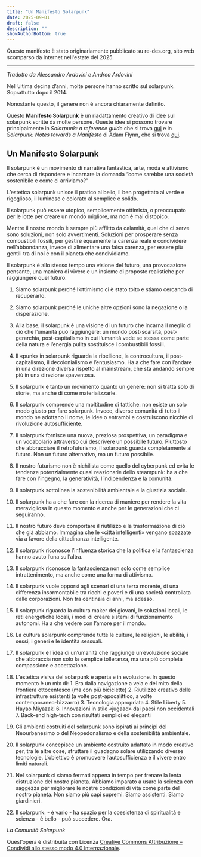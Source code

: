 ```yaml
---
title: "Un Manifesto Solarpunk"
date: 2025-09-01
draft: false
description: ""
showAuthorBottom: true
---
```


Questo manifesto è stato originariamente pubblicato su re-des.org, sito web scomparso da Internet nell'estate del 2025.

---

_Tradotto da Alessandro Ardovini e Andrea Ardovini_

Nell’ultima decina d’anni, molte persone hanno scritto sul solarpunk. Soprattutto dopo il 2014.

Nonostante questo, il genere non è ancora chiaramente definito.

Questo **Manifesto Solarpunk** è un riadattamento creativo di idee sul solarpunk scritte da molte persone. Queste idee si possono trovare principalmente in _Solarpunk: a reference guide_ che si trova [qui](https://medium.com/solarpunks/solarpunk-a-reference-guide-8bcf18871965) e in _Solarpunk: Notes towards a Manifesto_ di Adam Flynn, che si trova [qui](https://hieroglyph.asu.edu/2014/09/solarpunk-notes-toward-a-manifesto/).

## Un Manifesto Solarpunk

Il solarpunk è un movimento di narrativa fantastica, arte, moda e attivismo che cerca di rispondere e incarnare la domanda “come sarebbe una società sostenibile e come ci arriviamo?”

L’estetica solarpunk unisce il pratico al bello, il ben progettato al verde e rigoglioso, il luminoso e colorato al semplice e solido.

Il solarpunk può essere utopico, semplicemente ottimista, o preoccupato per le lotte per creare un mondo migliore, ma non è mai distopico.

Mentre il nostro mondo è sempre più afflitto da calamità, quel che ci serve sono soluzioni, non solo avvertimenti. Soluzioni per prosperare senza combustibili fossili, per gestire equamente la carenza reale e condividere nell’abbondanza, invece di alimentare una falsa carenza, per essere più gentili tra di noi e con il pianeta che condividiamo.

Il solarpunk è allo stesso tempo una visione del futuro, una provocazione pensante, una maniera di vivere e un insieme di proposte realistiche per raggiungere quel futuro.

1.  Siamo solarpunk perché l’ottimismo ci è stato tolto e stiamo cercando di recuperarlo.
    
2.  Siamo solarpunk perché le uniche altre opzioni sono la negazione o la disperazione.
    
3.  Alla base, il solarpunk è una visione di un futuro che incarna il meglio di ciò che l’umanità può raggiungere: un mondo post-scarsità, post-gerarchia, post-capitalismo in cui l’umanità vede se stessa come parte della natura e l’energia pulita sostituisce i combustibili fossili.
    
4.  Il «punk» in solarpunk riguarda la ribellione, la controcultura, il post-capitalismo, il decolonialismo e l’entusiasmo. Ha a che fare con l’andare in una direzione diversa rispetto al mainstream, che sta andando sempre più in una direzione spaventosa.
    
5.  Il solarpunk è tanto un movimento quanto un genere: non si tratta solo di storie, ma anche di come materializzarle.
    
6.  Il solarpunk comprende una moltitudine di tattiche: non esiste un solo modo giusto per fare solarpunk. Invece, diverse comunità di tutto il mondo ne adottano il nome, le idee o entrambi e costruiscono nicchie di rivoluzione autosufficiente.
    
7.  Il solarpunk fornisce una nuova, preziosa prospettiva, un paradigma e un vocabolario attraverso cui descrivere un possibile futuro. Piuttosto che abbracciare il retrofuturismo, il solarpunk guarda completamente al futuro. Non un futuro alternativo, ma un futuro possibile.
    
8.  Il nostro futurismo non è nichilista come quello del cyberpunk ed evita le tendenze potenzialmente quasi reazionarie dello steampunk: ha a che fare con l’ingegno, la generatività, l’indipendenza e la comunità.
    
9.  Il solarpunk sottolinea la sostenibilità ambientale e la giustizia sociale.
    
10.  Il solarpunk ha a che fare con la ricerca di maniere per rendere la vita meravigliosa in questo momento e anche per le generazioni che ci seguiranno.
    
11.  Il nostro futuro deve comportare il riutilizzo e la trasformazione di ciò che già abbiamo. Immagina che le «città intelligenti» vengano spazzate via a favore della cittadinanza intelligente.
    
12.  Il solarpunk riconosce l’influenza storica che la politica e la fantascienza hanno avuto l’una sull’altra.
    
13.  Il solarpunk riconosce la fantascienza non solo come semplice intrattenimento, ma anche come una forma di attivismo.
    
14.  Il solarpunk vuole opporsi agli scenari di una terra morente, di una differenza insormontabile tra ricchi e poveri e di una società controllata dalle corporazioni. Non tra centinaia di anni, ma adesso.
    
15.  Il solarpunk riguarda la cultura maker dei giovani, le soluzioni locali, le reti energetiche locali, i modi di creare sistemi di funzionamento autonomi. Ha a che vedere con l’amore per il mondo.
    
16.  La cultura solarpunk comprende tutte le culture, le religioni, le abilità, i sessi, i generi e le identità sessuali.
    
17.  Il solarpunk è l’idea di un’umanità che raggiunge un’evoluzione sociale che abbraccia non solo la semplice tolleranza, ma una più completa compassione e accettazione.
    
18.  L’estetica visiva del solarpunk è aperta e in evoluzione. In questo momento è un mix di: 1. Era dalla navigazione a vela e del mito della frontiera ottocentesco (ma con più biciclette) 2. Riutilizzo creativo delle infrastrutture esistenti (a volte post-apocalittico, a volte contemporaneo-bizzarro) 3. Tecnologia appropriata 4. Stile Liberty 5. Hayao Miyazaki 6. Innovazioni in stile «jugaad» dai paesi non occidentali 7. Back-end high-tech con risultati semplici ed eleganti
    
19.  Gli ambienti costruiti del solarpunk sono ispirati ai principi del Neourbanesimo o del Neopedonalismo e della sostenibilità ambientale.
    
20.  Il solarpunk concepisce un ambiente costruito adattato in modo creativo per, tra le altre cose, sfruttare il guadagno solare utilizzando diverse tecnologie. L’obiettivo è promuovere l’autosufficienza e il vivere entro limiti naturali.
    
21.  Nel solarpunk ci siamo fermati appena in tempo per frenare la lenta distruzione del nostro pianeta. Abbiamo imparato a usare la scienza con saggezza per migliorare le nostre condizioni di vita come parte del nostro pianeta. Non siamo più capi supremi. Siamo assistenti. Siamo giardinieri.
    
22.  Il solarpunk:
    - è vario
    - ha spazio per la coesistenza di spiritualità e scienza
    - è bello
    - può succedere. Ora.
    

_La Comunità Solarpunk_

Quest’opera è distribuita con Licenza [Creative Commons Attribuzione – Condividi allo stesso modo 4.0 Internazionale](http://creativecommons.org/licenses/by-sa/4.0/).